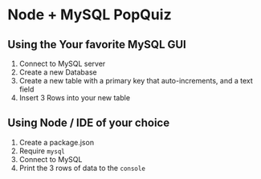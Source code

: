 # Node + MySQL PopQuiz

## Using the Your favorite MySQL GUI
1. Connect to MySQL server 
2. Create a new Database
3. Create a new table with a primary key that auto-increments, and a text field
4. Insert 3 Rows into your new table

## Using Node / IDE of your choice
1. Create a package.json
2. Require `mysql`
3. Connect to MySQL
4. Print the 3 rows of data to the `console`
